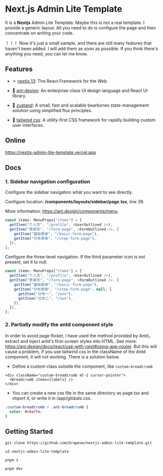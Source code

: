 # Next.js Admin Lite Template

It is a <b>Nextjs</b> Admin Lite Template. Maybe this is not a real template. I provide a generic layout. All you need to do is configure the page and then concentrate on writing your code.

！！！ Now it's just a small sample, and there are still many features that haven't been added. I will add them as soon as possible. If you think there's anything you need, you can let me know.

## Features

- ⚛️ [nextjs 13](https://nextjs.org/): The React Framework for the Web.

* 🎨 [ant-design](https://ant.design/): An enterprise-class UI design language and React UI library.

- 🐻 [zustand](https://zustand-demo.pmnd.rs/): A small, fast and scalable bearbones state-management solution using simplified flux principles.

- 🌊 [tailwind css](https://tailwindcss.com/): A utility-first CSS framework for rapidly building custom user interfaces.

## Online

https://nextjs-admin-lite-template.vercel.app

## Docs

### 1. Sidebar navigation configuration

Configure the sidebar navigation what you want to see directly.

Configure location: <b>/components/layouts/sidebar/page.tsx</b>, line 39.

More information: https://ant.design/components/menu.

```typescript
const items: MenuProps["items"] = [
  getItem("个人页", "/profile", <UserOutlined />),
  getItem("表单页", "/form-page", <FormOutlined />, [
    getItem("基础表单", "/basic-form-page"),
    getItem("分布表单", "/step-form-page"),
  ]),
];
```

Configure the three-level navigation. If the third parameter icon is not present, set it to null.

```typescript
const items: MenuProps["items"] = [
  getItem("个人页", "/profile", <UserOutlined />),
  getItem("表单页", "/form-page", <FormOutlined />, [
    getItem("基础表单", "/basic-form-page"),
    getItem("分布表单", "/step-form-page", null, [
      getItem("分布一", "/one"),
      getItem("分布二", "/two"),
    ]),
  ]),
];
```

### 2. Partially modify the antd component style

In order to avoid page flicker, I have used the method provided by Antd，extract and inject antd's first-screen styles into HTML. See more: https://ant.design/docs/react/use-with-next#using-app-router.
But this will cause a problem, if you use tailwind css in the className of the Antd component, it will not working. There is a solution below.

- Define a custom class outside the component, like `custom-breadcrumb`

```tsx
<div className="custom-breadcrumb ml-2 cursor-pointer">
  <Breadcrumb items={labels} />
</div>
```

- You can create a new css file in the same directory as page.tsx and import it, or write it in /app/globals.css.

```css
.custom-breadcrumb > .ant-breadcrumb {
  color: #c6a7fe;
}
```

## Getting Started

```
git clone https://github.com/Grapeve/nextjs-admin-lite-template.git

cd nextjs-admin-lite-template

pnpm i

pnpm dev
```
